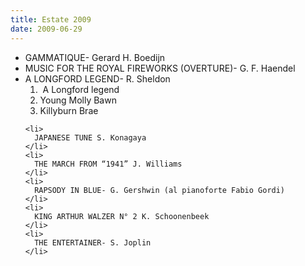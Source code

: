 ```yaml
---
title: Estate 2009
date: 2009-06-29
---
```

<div>
  <ul>
    <li>
      GAMMATIQUE- Gerard H. Boedijn
    </li>
    <li>
      MUSIC FOR THE ROYAL FIREWORKS (OVERTURE)- G. F. Haendel
    </li>
    <li>
      A LONGFORD LEGEND- R. Sheldon <ol>
        <li>
           A Longford legend
        </li>
        <li>
          Young Molly Bawn
        </li>
        <li>
          Killyburn Brae
        </li>
      </ol>
    </li>
    
    <li>
      JAPANESE TUNE S. Konagaya
    </li>
    <li>
      THE MARCH FROM “1941” J. Williams
    </li>
    <li>
      RAPSODY IN BLUE- G. Gershwin (al pianoforte Fabio Gordi)
    </li>
    <li>
      KING ARTHUR WALZER N° 2 K. Schoonenbeek
    </li>
    <li>
      THE ENTERTAINER- S. Joplin
    </li>
  </ul>
</div>

<div>
</div>